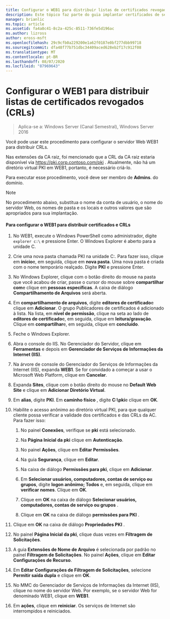 ```yaml
---
title: Configurar o WEB1 para distribuir listas de certificados revogados (CRLs)
description: Este tópico faz parte do guia implantar certificados de servidor para implantações com e sem fio 802.1 X
manager: brianlic
ms.topic: article
ms.assetid: fa4a8c41-8c2a-425c-8511-736fe5d196ac
ms.author: lizross
author: eross-msft
ms.openlocfilehash: 29c9cfb0a229200e1a62f0187e0bf277dbb99718
ms.sourcegitcommit: dfa48f77b751dbc34409aced628eb2f17c912f08
ms.translationtype: MT
ms.contentlocale: pt-BR
ms.lasthandoff: 08/07/2020
ms.locfileid: "87969643"
---
```

# <a name="configure-web1-to-distribute-certificate-revocation-lists-crls"></a>Configurar o WEB1 para distribuir listas de certificados revogados (CRLs)

>Aplica-se a: Windows Server (Canal Semestral), Windows Server 2016

Você pode usar este procedimento para configurar o servidor Web WEB1 para distribuir CRLs.

Nas extensões da CA raiz, foi mencionado que a CRL da CA raiz estaria disponível via https://pki.corp.contoso.com/pki . Atualmente, não há um diretório virtual PKI em WEB1, portanto, é necessário criá-lo.

Para executar esse procedimento, você deve ser membro de **Admins**. do domínio.

> [!NOTE]
> No procedimento abaixo, substitua o nome da conta de usuário, o nome do servidor Web, os nomes de pasta e os locais e outros valores que são apropriados para sua implantação.

#### <a name="to-configure-web1-to-distribute-certificates-and-crls"></a>Para configurar o WEB1 para distribuir certificados e CRLs

1.  No WEB1, execute o Windows PowerShell como administrador, digite `explorer c:\` e pressione Enter. O Windows Explorer é aberto para a unidade C.

2.  Crie uma nova pasta chamada PKI na unidade C:. Para fazer isso, clique em **início**e, em seguida, clique em **nova pasta**. Uma nova pasta é criada com o nome temporário realçado. Digite **PKI** e pressione Enter.

3.  No Windows Explorer, clique com o botão direito do mouse na pasta que você acabou de criar, passe o cursor do mouse sobre **compartilhar com**e clique em **pessoas específicas**. A caixa de diálogo **Compartilhamento de Arquivos** será aberta.

4.  Em **compartilhamento de arquivos**, digite **editores de certificado**e clique em **Adicionar**. O grupo Publicadores de certificados é adicionado à lista. Na lista, em **nível de permissão**, clique na seta ao lado de **editores de certificado**e, em seguida, clique em **leitura/gravação**. Clique em **compartilhar**e, em seguida, clique em **concluído**.

5.  Feche o Windows Explorer.

6.  Abra o console do IIS. No Gerenciador do Servidor, clique em **Ferramentas** e depois em **Gerenciador de Serviços de Informações da Internet (IIS)**.

7.  Na árvore de console do Gerenciador do Serviços de Informações da Internet (IIS), expanda **WEB1**. Se for convidado a começar a usar o Microsoft Web Platform, clique em **Cancelar**.

8.  Expanda **Sites**, clique com o botão direito do mouse no **Default Web Site** e clique em **Adicionar Diretório Virtual**.

9. Em **alias**, digite **PKI**. Em **caminho físico** , digite **C:\pki**e clique em **OK**.

10. Habilite o acesso anônimo ao diretório virtual PKI, para que qualquer cliente possa verificar a validade dos certificados e das CRLs da AC. Para fazer isso:

    1.  No painel **Conexões**, verifique se **pki** está selecionado.

    2.  Na **Página Inicial da pki** clique em **Autenticação**.

    3.  No painel **Ações**, clique em **Editar Permissões**.

    4.  Na guia **Segurança**, clique em **Editar**.

    5.  Na caixa de diálogo **Permissões para pki**, clique em **Adicionar**.

    6.  Em **Selecionar usuários, computadores, contas de serviço ou grupos**, digite **logon anônimo; Todos** e, em seguida, clique em **verificar nomes**. Clique em **OK**.

    7.  Clique em **OK** na caixa de diálogo **Selecionar usuários, computadores, contas de serviço ou grupos** .

    8.  Clique em **OK** na caixa de diálogo **permissões para PKI** .

11. Clique em **OK** na caixa de diálogo **Propriedades PKI** .

12. No painel **Página Inicial da pki**, clique duas vezes em **Filtragem de Solicitações**.

13. A guia **Extensões de Nome de Arquivo** é selecionada por padrão no painel **Filtragem de Solicitações**. No painel **Ações**, clique em **Editar Configurações de Recurso**.

14. Em **Editar Configurações de Filtragem de Solicitações**, selecione **Permitir saída dupla** e clique em **OK**.

15. No MMC do Gerenciador de Serviços de Informações da Internet (IIS), clique no nome do servidor Web. Por exemplo, se o servidor Web for denominado WEB1, clique em **WEB1**.

16. Em **ações**, clique em **reiniciar**. Os serviços de Internet são interrompidos e reiniciados.


